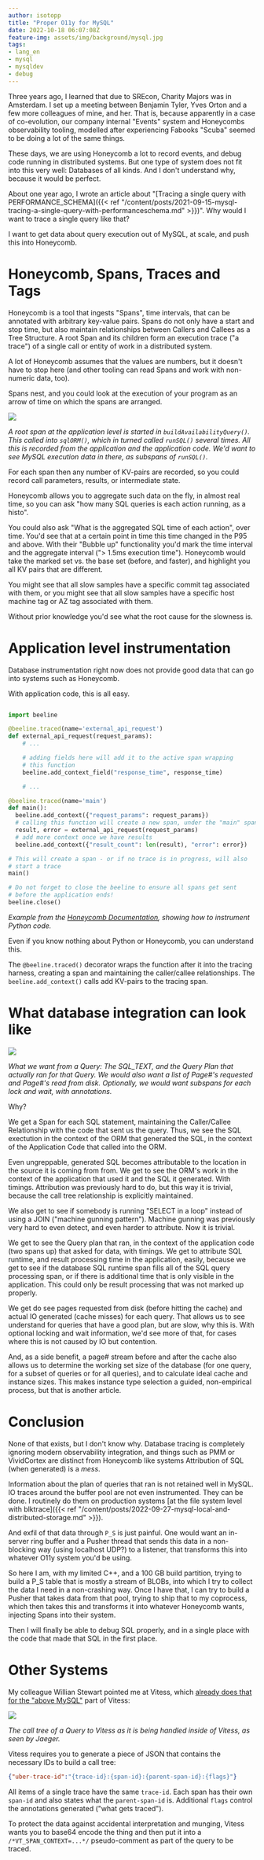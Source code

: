 ```yaml
---
author: isotopp
title: "Proper O11y for MySQL"
date: 2022-10-18 06:07:08Z
feature-img: assets/img/background/mysql.jpg
tags:
- lang_en
- mysql
- mysqldev
- debug
---
```


Three years ago, I learned that due to SREcon, Charity Majors was in Amsterdam.
I set up a meeting between Benjamin Tyler, Yves Orton and a few more colleagues of mine, and her.
That is, because apparently in a case of co-evolution, our company internal "Events" system and Honeycombs observability tooling, modelled after experiencing Fabooks "Scuba" seemed to be doing a lot of the same things.

These days, we are using Honeycomb a lot to record events, and debug code running in distributed systems.
But one type of system does not fit into this very well:
Databases of all kinds.
And I don't understand why, because it would be perfect.

About one year ago, I wrote an article about "[Tracing a single query with PERFORMANCE_SCHEMA]({{< ref "/content/posts/2021-09-15-mysql-tracing-a-single-query-with-performanceschema.md" >}})". 
Why would I want to trace a single query like that?

I want to get data about query execution out of MySQL, at scale, and push this into Honeycomb.

# Honeycomb, Spans, Traces and Tags

Honeycomb is a tool that ingests "Spans", time intervals, that can be annotated with arbitrary key-value pairs.
Spans do not only have a start and stop time, but also maintain relationships between Callers and Callees as a Tree Structure.
A root Span and its children form an execution trace ("a trace") of a single call or entity of work in a distributed system.

A lot of Honeycomb assumes that the values are numbers, but it doesn't have to stop here (and other tooling can read Spans and work with non-numeric data, too).

Spans nest, and you could look at the execution of your program as an arrow of time on which the spans are arranged.

![](/uploads/2022/10/proper-o11y-01.png)

*A root span at the application level is started in `buildAvailabilityQuery()`. This called into `sqlORM()`, which in turned called `runSQL()` several times. All this is recorded from the application and the application code. We'd want to see MySQL execution data in there, as subspans of `runSQL()`.*

For each span then any number of KV-pairs are recorded, so you could record call parameters, results, or intermediate state.  

Honeycomb allows you to aggregate such data on the fly, in almost real time, so you can ask "how many SQL queries is each action running, as a histo".

You could also ask "What is the aggregated SQL time of each action", over time. You'd see that at a certain point in time this time changed in the P95 and above.
With their "Bubble up" functionality you'd mark the time interval and the aggregate interval ("> 1.5ms execution time").
Honeycomb would take the marked set vs. the base set (before, and faster), and highlight you all KV pairs that are different.

You might see that all slow samples have a specific commit tag associated with them, or you might see that all slow samples have a specific host machine tag or AZ tag associated with them.

Without prior knowledge you'd see what the root cause for the slowness is.

# Application level instrumentation

Database instrumentation right now does not provide good data that can go into systems such as Honeycomb.

With application code, this is all easy.

```python

import beeline

@beeline.traced(name='external_api_request')
def external_api_request(request_params):
    # ...

    # adding fields here will add it to the active span wrapping
    # this function
    beeline.add_context_field("response_time", response_time)

    # ...

@beeline.traced(name='main')
def main():
  beeline.add_context({"request_params": request_params})
  # calling this function will create a new span, under the "main" span
  result, error = external_api_request(request_params)
  # add more context once we have results
  beeline.add_context({"result_count": len(result), "error": error})

# This will create a span - or if no trace is in progress, will also
# start a trace
main()

# Do not forget to close the beeline to ensure all spans get sent
# before the application ends!
beeline.close()
```

*Example from the [Honeycomb Documentation](https://docs.honeycomb.io/getting-data-in/beeline/python/#using-a-decorator), showing how to instrument Python code.*

Even if you know nothing about Python or Honeycomb, you can understand this.

The `@beeline.traced()` decorator wraps the function after it into the tracing harness, creating a span and maintaining the caller/callee relationships.
The `beeline.add_context()` calls add KV-pairs to the tracing span.

# What database integration can look like

![](/uploads/2022/10/proper-o11y-02.png)

*What we want from a Query: The SQL_TEXT, and the Query Plan that actually ran for that Query. We would also want a list of Page#'s requested and Page#'s read from disk. Optionally, we would want subspans for each lock and wait, with annotations.*

Why?

We get a Span for each SQL statement, maintaining the Caller/Callee Relationship with the code that sent us the query.
Thus, we see the SQL exectution in the context of the ORM that generated the SQL, in the context of the Application Code that called into the ORM.

Even ungreppable, generated SQL becomes attributable to the location in the source it is coming from from.
We get to see the ORM's work in the context of the application that used it and the SQL it generated. With timings.
Attribution was previously hard to do, but this way it is trivial, because the call tree relationship is explicitly maintained.

We also get to see if somebody is running "SELECT in a loop" instead of using a JOIN ("machine gunning pattern").
Machine gunning was previously very hard to even detect, and even harder to attribute. Now it is trivial.

We get to see the Query plan that ran, in the context of the application code (two spans up) that asked for data, with timings.
We get to attribute SQL runtime, and result processing time in the application, easily, because we get to see if the database SQL runtime span fills all of the SQL query processing span, or if there is additional time that is only visible in the application. This could only be result processing that was not marked up properly.

We get do see pages requested from disk (before hitting the cache) and actual IO generated (cache misses) for each query.
That allows us to see understand for queries that have a good plan, but are slow, why this is.
With optional locking and wait information, we'd see more of that, for cases where this is not caused by IO but contention.

And, as a side benefit, a page# stream before and after the cache also allows us to determine the working set size of the database (for one query, for a subset of queries or for all queries), and to calculate ideal cache and instance sizes.
This makes instance type selection a guided, non-empirical process, but that is another article.

# Conclusion

None of that exists, but I don't know why.
Database tracing is completely ignoring modern observability integration, and things such as PMM or VividCortex are distinct from Honeycomb like systems
Attribution of SQL (when generated) is a *mess*.

Information about the plan of queries that ran is not retained well in MySQL.
IO traces around the buffer pool are not even instrumented. They can be done. I routinely do them on production systems [at the file system level with blktrace]({{< ref "/content/posts/2022-09-27-mysql-local-and-distributed-storage.md" >}}).

And exfil of that data through `P_S` is just painful.
One would want an in-server ring buffer and a Pusher thread that sends this data in a non-blocking way (using localhost UDP?) to a listener, that transforms this into whatever O11y system you'd be using.

So here I am, with my limited C++, and a 100 GB build partition, trying to build a P_S table that is mostly a stream of BLOBs, into which I try to collect the data I need in a non-crashing way.
Once I have that, I can try to build a Pusher that takes data from that pool, trying to ship that to my coprocess, which then takes this and transforms it into whatever Honeycomb wants, injecting Spans into their system.

Then I will finally be able to debug SQL properly, and in a single place with the code that made that SQL in the first place.

# Other Systems

My colleague Willian Stewart pointed me at Vitess, which [already does that for the "above MySQL"](https://vitess.io/docs/16.0/user-guides/configuration-advanced/tracing/#instrumenting-queries) part of Vitess:

![](/uploads/2022/10/proper-o11y-03.png)

*The call tree of a Query to Vitess as it is being handled inside of Vitess, as seen by Jaeger.*

Vitess requires you to generate a piece of JSON that contains the necessary IDs to build a call tree:

```json
{"uber-trace-id":"{trace-id}:{span-id}:{parent-span-id}:{flags}"}
```

All items of a single trace have the same `trace-id`. 
Each span has their own `span-id` and also states what the `parent-span-id` is.
Additional `flags` control the annotations generated ("what gets traced").

To protect the data against accidental interpretation and munging, Vitess wants you to base64 encode the thing and then put it into a `/*VT_SPAN_CONTEXT=...*/` pseudo-comment as part of the query to be traced.

